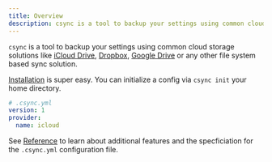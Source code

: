 ```yaml
---
title: Overview
description: csync is a tool to backup your settings using common cloud storage solutions like iCloud Drive, Dropbox, Google Drive or any other file system based sync solution.
---
```


`csync` is a tool to backup your settings using common cloud storage solutions like [iCloud Drive](https://www.icloud.com), [Dropbox](https://dropbox.com), [Google Drive](https://www.google.com/intl/de/drive/) or any other file system based sync solution.

[Installation](/docs/installation) is super easy. You can initialize a config via `csync init` your home directory.

```yaml
# .csync.yml
version: 1
provider:
  name: icloud
```

See [Reference](reference) to learn about additional features and the specficiation for the `.csync.yml` configuration file.